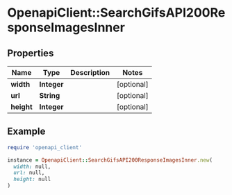 # OpenapiClient::SearchGifsAPI200ResponseImagesInner

## Properties

| Name | Type | Description | Notes |
| ---- | ---- | ----------- | ----- |
| **width** | **Integer** |  | [optional] |
| **url** | **String** |  | [optional] |
| **height** | **Integer** |  | [optional] |

## Example

```ruby
require 'openapi_client'

instance = OpenapiClient::SearchGifsAPI200ResponseImagesInner.new(
  width: null,
  url: null,
  height: null
)
```

